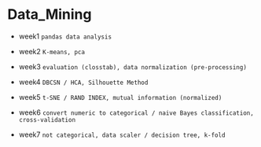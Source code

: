# Data_Mining

  - week1 ```pandas data analysis```

  - week2 ```K-means, pca```

  - week3 ```evaluation (closstab), data normalization (pre-processing)```

  - week4 ```DBCSN / HCA, Silhouette Method```

  - week5 ```t-SNE / RAND INDEX, mutual information (normalized)```

  - week6 ```convert numeric to categorical / naive Bayes classification, cross-validation```

  - week7 ```not categorical, data scaler / decision tree, k-fold```
